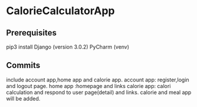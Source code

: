 # CalorieCalculatorApp

## Prerequisites

pip3 install Django (version 3.0.2)
PyCharm (venv)


## Commits
include account app,home app and calorie app. 
account app: register,login and logout page.
home app :homepage and links
calorie app: calori calculation and respond to user page(detail) and links.
calorie and meal app will be added.
